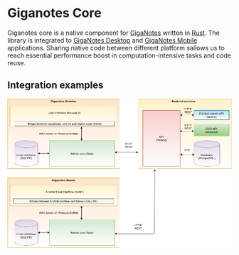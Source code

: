 # Giganotes Core

Giganotes core is a native component for [GigaNotes](https://giganotes.com) written in [Rust](https://www.rust-lang.org/).
The library is integrated to [GigaNotes Desktop](https://github.com/FourthByteLabs/giganotes-desktop) and [GigaNotes Mobile](https://github.com/FourthByteLabs/giganotes-mobile) applications.
Sharing native code between different platform sallows us to reach essential performance boost in computation-intensive tasks and code reuse.

## Integration examples

![Integration examples](/docs/giganotes-core-integration-examples-diagram.png)

